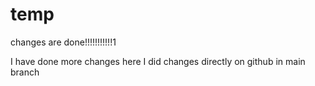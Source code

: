 # temp
changes are done!!!!!!!!!!!1

I have done more changes here
I did changes directly on github in main branch

